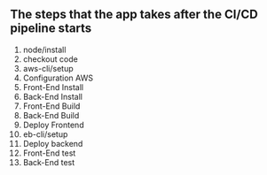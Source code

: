 ## The steps that the app takes after the CI/CD pipeline starts

1. node/install
2. checkout code
3. aws-cli/setup
4. Configuration AWS
5. Front-End Install
6. Back-End Install
7. Front-End Build
8. Back-End Build
9. Deploy Frontend
10. eb-cli/setup
11. Deploy backend
12. Front-End test
13. Back-End test
